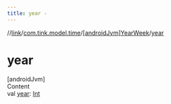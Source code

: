 ```yaml
---
title: year -
---
```

//[link](../../index.md)/[com.tink.model.time](../index.md)/[[androidJvm]YearWeek](index.md)/[year](year.md)



# year  
[androidJvm]  
Content  
val [year](year.md): [Int](https://kotlinlang.org/api/latest/jvm/stdlib/kotlin/-int/index.html)  



